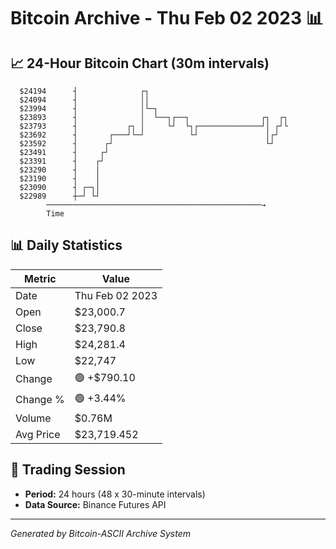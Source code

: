 # Bitcoin Archive - Thu Feb 02 2023 📊

## 📈 24-Hour Bitcoin Chart (30m intervals)

```
  $24194      ┤              ┌┐                                
  $24094      ┤              ││                                
  $23994      ┤              │└─┐                              
  $23893      ┤              │  └──┐┌──┐                ┌┐  ┌┐ 
  $23793      ┤           ┌┐ │     └┘  └┐┌──────────────┘│ ┌┘└ 
  $23692      ┤       ┌───┘└─┘          └┘               │┌┘   
  $23592      ┤      ┌┘                                  └┘    
  $23491      ┤     ┌┘                                         
  $23391      ┤    ┌┘                                          
  $23290      ┤    │                                           
  $23190      ┤    │                                           
  $23090      ┤ ┌─┐│                                           
  $22989      ┼─┘ └┘                                           
        ────────────────────────────────────────────────→
        Time
```

## 📊 Daily Statistics

| Metric | Value |
|--------|-------|
| Date | Thu Feb 02 2023 |
| Open | $23,000.7 |
| Close | $23,790.8 |
| High | $24,281.4 |
| Low | $22,747 |
| Change | 🟢 +$790.10 |
| Change % | 🟢 +3.44% |
| Volume | $0.76M |
| Avg Price | $23,719.452 |

## 📅 Trading Session

- **Period:** 24 hours (48 x 30-minute intervals)
- **Data Source:** Binance Futures API

---
*Generated by Bitcoin-ASCII Archive System*
